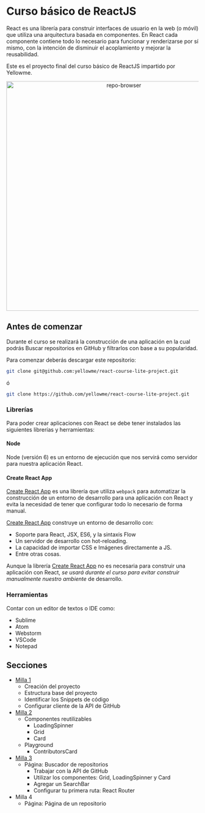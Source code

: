 # Curso básico de ReactJS

React es una librería para construir interfaces de usuario en la web (o móvil) que utiliza una arquitectura basada en componentes. En React cada componente contiene todo lo necesario para funcionar y renderizarse por sí mismo, con la intención de disminuir el acoplamiento y mejorar la reusabilidad.

Este es el proyecto final del curso básico de ReactJS impartido por Yellowme.

<p align='center'>
<img src='./images/Repositories.png' width='600' alt='repo-browser'>
</p>

## Antes de comenzar

Durante el curso se realizará la construcción de una aplicación en la cual podrás Buscar repositorios en GitHub y filtrarlos con base a su popularidad.

Para comenzar deberás descargar este repositorio:

```bash
git clone git@github.com:yellowme/react-course-lite-project.git
```

ó

```bash
git clone https://github.com/yellowme/react-course-lite-project.git
```

### Librerías

Para poder crear aplicaciones con React se debe tener instalados las siguientes librerías y herramientas:

#### Node

Node (versión 6) es un entorno de ejecución que nos servirá como servidor para nuestra aplicación React.

#### Create React App

[Create React App](https://github.com/facebook/create-react-app) es una librería que utiliza `webpack` para automatizar la construcción de un entorno de desarrollo para una aplicación con React y evita la necesidad de tener que configurar todo lo necesario de forma manual.

[Create React App](https://github.com/facebook/create-react-app) construye un entorno de desarrollo con:

* Soporte para React, JSX, ES6, y la sintaxis Flow
* Un servidor de desarrollo con hot-reloading.
* La capacidad de importar CSS e Imágenes directamente a JS.
* Entre otras cosas.

Aunque la librería [Create React App](https://github.com/facebook/create-react-app) no es necesaria para construir una aplicación con React, *se usará durante el curso para evitar construir manualmente nuestro ambiente* de desarrollo.

### Herramientas

Contar con un editor de textos o IDE como:

* Sublime
* Atom
* Webstorm
* VSCode
* Notepad

## Secciones

* [Milla 1](./MILE-01.md)
  * Creación del proyecto
  * Estructura base del proyecto
  * Identificar los Snippets de código
  * Configurar cliente de la API de GitHub
* [Milla 2](./MILE-02.md)
  * Componentes reutilizables
    * LoadingSpinner
    * Grid
    * Card
  * Playground
    * ContributorsCard
* [Milla 3](./MILE-03.md)
  * Página: Buscador de repositorios
    * Trabajar con la API de GitHub
    * Utilizar los componentes: Grid, LoadingSpinner y Card
    * Agregar un SearchBar
    * Configurar tu primera ruta: React Router
* Milla 4
  * Página: Página de un repositorio
